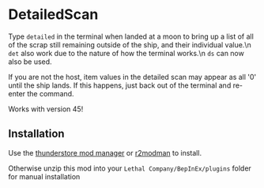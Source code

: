 # DetailedScan
Type `detailed` in the terminal when landed at a moon to bring up a list of all of the scrap still remaining outside of the ship, and their individual value.\n
`det` also work due to the nature of how the terminal works.\n
`ds` can now also be used.

If you are not the host, item values in the detailed scan may appear as all '0' until the ship lands. 
If this happens, just back out of the terminal and re-enter the command.

Works with version 45!

## Installation
Use the [thunderstore mod manager](https://www.overwolf.com/app/Thunderstore-Thunderstore_Mod_Manager) or [r2modman](https://for-the-king.thunderstore.io/package/ebkr/r2modman/) to install.

Otherwise unzip this mod into your `Lethal Company/BepInEx/plugins` folder for manual installation
